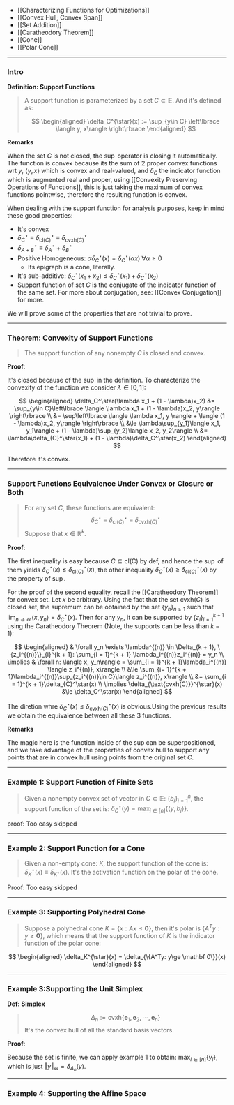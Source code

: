 * [[Characterizing Functions for Optimizations]]
* [[Convex Hull, Convex Span]]
* [[Set Addition]]
* [[Caratheodory Theorem]]
* [[Cone]]
* [[Polar Cone]]

---
### **Intro**

**Definition: Support Functions**

> A support function is parameterized by a set $C\subset \mathbb E$. And it's defined as: 
> 
> $$
> \begin{aligned}
>     \delta_C^{\star}(x) := \sup_{y\in C} \left\lbrace
>         \langle y, x\rangle
>     \right\rbrace
> \end{aligned}
> $$

**Remarks**

When the set $C$ is not closed, the $\sup$ operator is closing it automatically. The function is convex because its the sum of 2 proper convex functions wrt $y$, $\langle y, x\rangle$ which is convex and real-valued, and $\delta_C$ the indicator function which is augmented real and proper, using [[Convexity Preserving Operations of Functions]], this is just taking the maximum of convex functions pointwise, therefore the resulting function is convex. 

When dealing with the support function for analysis purposes, keep in mind these good properties: 
* It's convex 
* $\delta_{C}^\star \equiv \delta^\star_{\text{cl}(C)}\equiv \delta^\star_{\text{cvxh}(C)}$
* $\delta^\star_{A + B} \equiv \delta^\star_{A} + \delta^\star_{B}$
* Positive Homogeneous: $\alpha\delta_C^\star(x) = \delta_C^\star(\alpha x)\;\forall \alpha \ge 0$
  * Its epigraph is a cone, literally. 
* It's sub-additive: $\delta_C^\star(x_1 + x_2) \le \delta_C^\star(x_1) + \delta_C^\star(x_2)$
* Support function of set $C$ is the conjugate of the indicator function of the same set. For more about conjugation, see: [[Convex Conjugation]] for more. 

We will prove some of the properties that are not trivial to prove. 

---
### **Theorem: Convexity of Support Functions**

> The support function of any nonempty $C$ is closed and convex. 

**Proof**: 

It's closed because of the $\sup$ in the definition. To characterize the convexity of the function we consider $\lambda \in [0, 1]$: 

$$
\begin{aligned}
    \delta_C^\star(\lambda x_1 + (1 - \lambda)x_2) &= \sup_{y\in C}\left\lbrace
        \langle \lambda x_1 + (1 - \lambda)x_2, y\rangle
    \right\rbrace
    \\
    &= \sup\left\lbrace
        \langle \lambda x_1, y \rangle
        + 
        \langle (1 - \lambda)x_2, y\rangle
    \right\rbrace
    \\
    &\le 
    \lambda\sup_{y_1}\langle x_1, y_1\rangle + (1 - \lambda)\sup_{y_2}\langle x_2, y_2\rangle
    \\
    &= \lambda\delta_{C}^\star(x_1) + (1 - \lambda)\delta_C^\star(x_2)
\end{aligned}
$$

Therefore it's convex. 


---
### **Support Functions Equivalence Under Convex or Closure or Both**

> For any set $C$, these functions are equivalent: 
> $$
>   \delta_{C}^\star \equiv \delta^\star_{\text{cl}(C)}\equiv \delta^\star_{\text{cvxh}(C)}
> $$
> Suppose that $x\in \mathbb R^k$. 

**Proof**: 

The first inequality is easy because $C\subseteq\text{cl(C)}$ by def, and hence the $\sup$ of them yields $\delta_C^\star(x) \le \delta_{\text{cl}(C)}^\star(x)$, the other inequality $\delta^\star_{C}(x) \ge \delta_{\text{cl}(C)}^\star(x)$ by the property of $\sup$. 

For the proof of the second equality, recall the [[Caratheodory Theorem]] for convex set. Let $x$ be arbitrary. Using the fact that the set $\text{cvxh}(C)$ is closed set, the supremum can be obtained by the set $\{y_n\}_{n \ge 1}$ such that $\lim_{n\rightarrow \infty}\langle x, y_n\rangle = \delta_{C}^\star(x)$. Then for any $y_n$, it can be supported by $\{z_i\}_{i = 1}^{k + 1}$ using the Caratheodory Theorem (Note, the supports can be less than $k - 1$): 

$$
\begin{aligned}
    & \forall y_n \exists \lambda^{(n)} \in \Delta_{k + 1}, \{z_i^{(n)}\}_{i}^{k + 1}: 
    \sum_{i = 1}^{k + 1} \lambda_i^{(n)}z_i^{(n)} = y_n
    \\
    \implies &
    \forall n: \langle x, y_n\rangle = 
    \sum_{i = 1}^{k + 1}\lambda_i^{(n)} \langle z_i^{(n)}, x\rangle
    \\
    &\le
    \sum_{i= 1}^{k + 1}\lambda_i^{(n)}\sup_{z_i^{(n)}\in C}\langle z_i^{(n)}, x\rangle
    \\
    &= \sum_{i = 1}^{k + 1}\delta_{C}^\star(x)
    \\
    \implies 
    \delta_{\text{cvxh(C)}}^{\star}(x) &\le \delta_C^\star(x)
\end{aligned}
$$

The diretion whre $\delta_{C}^\star(x) \le \delta_{\text{cvxh}(C)}^\star(x)$ is obvious.Using the previous results we obtain the equivalence between all these 3 functions. 

**Remarks**

The magic here is the function inside of the sup can be superpositioned, and we take advantage of the properties of convex hull to support any points that are in convex hull using points from the original set $C$. 


---
### **Example 1: Support Function of Finite Sets**

> Given a nonempty convex set of vector in $C\subset \mathbb E$: $\{b_i\}_{i = 1}^n$, the support function of the set is: $\delta_C^\star(y) = \max_{i\in [n]}\{\langle y, b_i\rangle\}$. 

proof: Too easy skipped

---
### **Example 2: Support Function for a Cone**
> Given a non-empty cone: $K$, the support function of the cone is: $\delta^\star_K(x) \equiv \delta_{K^\circ}(x)$. It's the activation function on the polar of the cone. 

Proof: Too easy skipped

---
### **Example 3: Supporting Polyhedral Cone**

> Suppose a polyhedral cone $K = \{x: Ax \le \mathbf 0\}$, then it's polar is $\{A^Ty: y\ge \mathbf 0\}$, which means that the support function of $K$ is the indicator function of the polar cone: 

$$
\begin{aligned}
    \delta_K^{\star}(x) = \delta_{\{A^Ty: y\ge \mathbf 0\}}(x)
\end{aligned}
$$


---
### **Example 3:Supporting the Unit Simplex**

**Def: Simplex**
> $$
>     \Delta_n := \text{cvxh}\left\lbrace
>         \mathbf e_1, \mathbf e_2, \cdots, \mathbf e_n
>     \right\rbrace
> $$
> It's the convex hull of all the standard basis vectors. 

**Proof**: 

Because the set is finite, we can apply example 1 to obtain: $\max_{i\in [n]}\{y_i\}$, which is just $\Vert y\Vert_\infty = \delta_{\Delta_n}(y)$. 


---
### **Example 4: Supporting the Affine Space**





